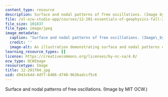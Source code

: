 ```yaml
---
content_type: resource
description: Surface and nodal patterns of free oscillations. (Image by MIT OCW.)
file: /ol-ocw-studio-app/courses/12-201-essentials-of-geophysics-fall-2004/d943c64d4df76486d7409636adccf5c6_12-201f04.jpg
file_size: 101837
file_type: image/jpeg
image_metadata:
  caption: "Surface and nodal patterns of free oscillations. (Image\_by MIT OpenCourseWare.)"
  credit: ''
  image-alt: An illustration demonstrating surface and nodal patterns of free oscillations.
learning_resource_types: []
license: https://creativecommons.org/licenses/by-nc-sa/4.0/
ocw_type: OCWImage
resourcetype: Image
title: 12-201f04.jpg
uid: d943c64d-4df7-6486-d740-9636adccf5c6
---
```

Surface and nodal patterns of free oscillations. (Image by MIT OCW.)